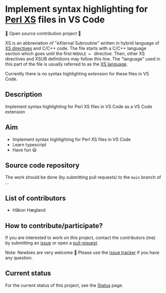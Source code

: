 # Implement syntax highlighting for [Perl XS](https://en.wikipedia.org/wiki/XS_(Perl)) files in VS Code

:camel: Open source contribution project :camel:

XS is an abbreviation of "eXternal Subroutine" written in hybrid language of [XS directives](https://perldoc.perl.org/perlxs) and C/C++ code. The file starts with a C/C++ language section which goes until the first `MODULE = ` directive. Then, other XS directives and XSUB definitions may follow this line. The "language" used in this part of the file is usually referred to as the [XS language](https://perldoc.perl.org/perlxs).

Currently there is no syntax highlighting extension for these files in VS Code.


## Description

Implement syntax highlighting for Perl XS files in VS Code as a VS Code extension


## Aim

- Implement syntax highlighting for Perl XS files in VS Code
- Learn typescript
- Have fun :smiley:

## Source code repository

The work should be done (by submitting pull requests)
to the `main` branch
of ...

## List of contributors

- Håkon Hægland

## How to contribute/participate?

If you are interested to work on this project, contact the
contributors (me) by submitting an [issue](https://github.com/hakonhagland/vs-code-perl-xs-syntax-project/issues) or open a [pull request](https://github.com/hakonhagland/vs-code-perl-xs-syntax-project/pulls).

Note: Newbies are very welcome :baby: Please use
the
[issue tracker](https://github.com/hakonhagland/vs-code-perl-xs-syntax-project/issues) if
you have any question.

## Current status

For the current status of this project, see the [Status](Status.md) page.
